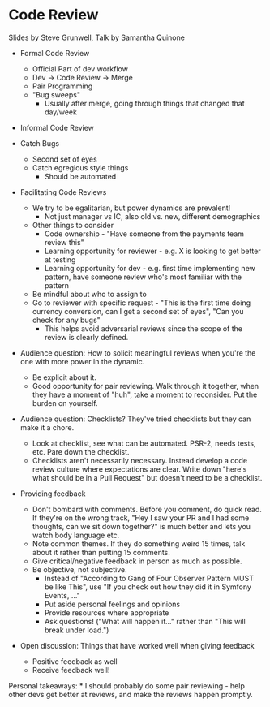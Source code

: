 # Code Review

Slides by Steve Grunwell, Talk by Samantha Quinone

* Formal Code Review
    * Official Part of dev workflow
    * Dev -> Code Review -> Merge
    * Pair Programming
    * "Bug sweeps"
        * Usually after merge, going through things that changed that day/week
* Informal Code Review
* Catch Bugs
    * Second set of eyes
    * Catch egregious style things
        * Should be automated
* Facilitating Code Reviews
    * We try to be egalitarian, but power dynamics are prevalent!
        * Not just manager vs IC, also old vs. new, different demographics
    * Other things to consider
        * Code ownership - "Have someone from the payments team review this"
        * Learning opportunity for reviewer - e.g. X is looking to get better at testing
        * Learning opportunity for dev - e.g. first time implementing new pattern, have someone review who's most familiar with the pattern
    * Be mindful about who to assign to
    * Go to reviewer with specific request - "This is the first time doing currency conversion, can I get a second set of eyes", "Can you check for any bugs"
        * This helps avoid adversarial reviews since the scope of the review is clearly defined.
* Audience question: How to solicit meaningful reviews when you're the one with more power in the dynamic.
    * Be explicit about it.
    * Good opportunity for pair reviewing. Walk through it together, when they have a moment of "huh", take a moment to reconsider. Put the burden on yourself.
* Audience question: Checklists? They've tried checklists but they can make it a chore.
    * Look at checklist, see what can be automated. PSR-2, needs tests, etc. Pare down the checklist.
    * Checklists aren't necessarily necessary. Instead develop a code review culture where expectations are clear. Write down "here's what should be in a Pull Request" but doesn't need to be a checklist.
* Providing feedback
    * Don't bombard with comments. Before you comment, do quick read. If they're on the wrong track, "Hey I saw your PR and I had some thoughts, can we sit down together?" is much better and lets you watch body language etc.
    * Note common themes. If they do something weird 15 times, talk about it rather than putting 15 comments.
    * Give critical/negative feedback in person as much as possible.
    * Be objective, not subjective.
        * Instead of "According to Gang of Four Observer Pattern MUST be like This", use "If you check out how they did it in Symfony Events, ..."
        * Put aside personal feelings and opinions
        * Provide resources where appropriate
        * Ask questions! ("What will happen if..." rather than "This will break under load.")
        
* Open discussion: Things that have worked well when giving feedback
    * Positive feedback as well
    * Receive feedback well!
    
    
    
Personal takeaways:
    * I should probably do some pair reviewing - help other devs get better at reviews, and make the reviews happen promptly.